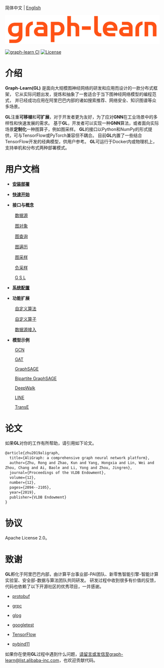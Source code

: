 简体中文 | [English](README_en.md)

![GL](docs/images/graph-learn.png)

[![graph-learn CI](https://github.com/alibaba/graph-learn/workflows/graph-learn%20CI/badge.svg)](https://github.com/alibaba/graph-learn/actions)
[![License](https://img.shields.io/badge/License-Apache%202.0-blue.svg)](https://github.com/alibaba/graph-learn/blob/master/LICENSE)

# 介绍

**Graph-Learn(GL)** 是面向大规模图神经网络的研发和应用而设计的一款分布式框架，
它从实际问题出发，提炼和抽象了一套适合于当下图神经网络模型的编程范式，
并已经成功应用在阿里巴巴内部的诸如搜索推荐、网络安全、知识图谱等众多场景。

**GL**注重**可移植**和**可扩展**，对于开发者更为友好，为了应对**GNN**在工业场景中的多样性和快速发展的需求。
基于**GL**，开发者可以实现一种**GNN**算法，或者面向实际场景**定制化**一种图算子，例如图采样。
**GL**的接口以Python和NumPy的形式提供，可与TensorFlow或PyTorch兼容但不耦合。
目前**GL**内置了一些结合TensorFlow开发的经典模型，供用户参考。
**GL**可运行于Docker内或物理机上，支持单机和分布式两种部署模式。


# 用户文档

* [**安装部署**](docs/install_cn.md)

* [**快速开始**](docs/quick_start.md)

* **接口与概念**

&emsp;&emsp; [数据源](docs/data_loader_cn.md)

&emsp;&emsp; [图对象](docs/graph_object_cn.md)

&emsp;&emsp; [图查询](docs/graph_query_cn.md)

&emsp;&emsp; [图遍历](docs/graph_traverse_cn.md)

&emsp;&emsp; [图采样](docs/graph_sampling_cn.md)

&emsp;&emsp; [负采样](docs/negative_sampling_cn.md)

&emsp;&emsp; [G S L](docs/gsl.md)

* [**系统配置**](docs/system_config.md)

* **功能扩展**

&emsp;&emsp; [自定义算法](docs/model_programming.md)

&emsp;&emsp; [自定义算子](docs/operator.md)

&emsp;&emsp; [数据源接入](docs/other_source.md)

* **模型示例**

&emsp;&emsp; [GCN](examples/tf/gcn/README.md)

&emsp;&emsp; [GAT](examples/tf/gat/README.md)

&emsp;&emsp; [GraphSAGE](examples/tf/graphsage/README.md)

&emsp;&emsp; [Bipartite GraphSAGE](examples/tf/bipartite_graphsage/README.md)

&emsp;&emsp; [DeepWalk](examples/tf/deepwalk/README.md)

&emsp;&emsp; [LINE](examples/tf/line/README.md)

&emsp;&emsp; [TransE](examples/tf/transe/README.md)

# 论文

如果**GL**对你的工作有所帮助，请引用如下论文。

```
@article{zhu2019aligraph,
  title={AliGraph: a comprehensive graph neural network platform},
  author={Zhu, Rong and Zhao, Kun and Yang, Hongxia and Lin, Wei and Zhou, Chang and Ai, Baole and Li, Yong and Zhou, Jingren},
  journal={Proceedings of the VLDB Endowment},
  volume={12},
  number={12},
  pages={2094--2105},
  year={2019},
  publisher={VLDB Endowment}
}
```

# 协议

Apache License 2.0。

# 致谢

**GL**孵化于阿里巴巴内部，由计算平台事业部-PAI团队、新零售智能引擎-智能计算实验室、安全部-数据与算法团队共同研发。
研发过程中收到很多有价值的反馈，代码也依赖了以下开源社区的优秀项目，一并感谢。

*  [protobuf](https://github.com/protocolbuffers/protobuf)

*  [grpc](https://github.com/grpc/grpc)

*  [glog](https://github.com/google/glog)

*  [googletest](https://github.com/google/googletest)

*  [TensorFlow](https://github.com/tensorflow/tensorflow)

*  [pybind11](https://github.com/pybind/pybind11)


如果你在使用**GL**过程中遇到什么问题，请留言或发信至graph-learn@list.alibaba-inc.com，也欢迎贡献代码。
